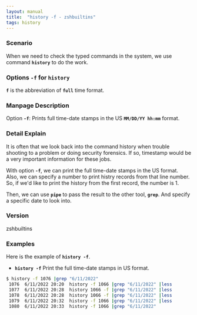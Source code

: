 ```yaml
---
layout: manual
title:  "history -f - zshbuiltins" 
tags: history
---
```


### Scenario
When we need to check the typed commands in the system, we use command __`history`__ to do the work.

### Options `-f` for `history` 
 __`f`__ is the abbreviation of __`full`__ time format.

### Manpage Description
Option __`-f`__:
Prints full time-date stamps in the US __`MM/DD/YY hh:mm`__ format.

### Detail Explain
It is often that we look back into the command history when trouble shooting to a problem or doing security forensics. If so, timestamp would be a very important information for these jobs. 

With option __`-f`__, we can print the full time-date stamps in the US format. Also, we can specify a number to print histry records from that line number. So, if we'd like to print the history from the first record, the number is 1. 

Then, we can use __`pipe`__ to pass the result to the other tool, __`grep`__. And specify a specific date to look into.

### Version
zshbuiltins

### Examples
Here is the example of __`history -f`__.

- __`history -f`__ Print the full time-date stamps in US format.

```bash
$ history -f 1076 |grep "6/11/2022"
 1076  6/11/2022 20:20  history -f 1066 |grep "6/11/2022" |less
 1077  6/11/2022 20:28  history 1066 -f |grep "6/11/2022" |less
 1078  6/11/2022 20:28  history 1066 -f |grep "6/11/2022" |less
 1079  6/11/2022 20:32  history -f 1066 |grep "6/11/2022" |less
 1080  6/11/2022 20:33  history -f 1066 |grep "6/11/2022"
```


